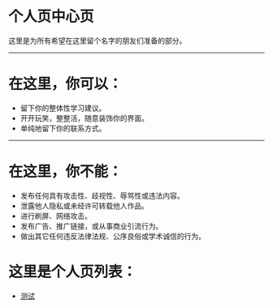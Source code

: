 # 个人页中心页
这里是为所有希望在这里留个名字的朋友们准备的部分。

---

# 在这里，你可以：
- 留下你的整体性学习建议。
- 开开玩笑，整整活，随意装饰你的界面。
- 单纯地留下你的联系方式。

---

# 在这里，你不能：
- 发布任何具有攻击性、歧视性、辱骂性或违法内容。
- 泄露他人隐私或未经许可转载他人作品。
- 进行刷屏、网络攻击。
- 发布广告、推广链接，或从事商业引流行为。
- 做出其它任何违反法律法规、公序良俗或学术诚信的行为。

# 这里是个人页列表：
- [测试](./Qihao的中心页/Qihao.html)